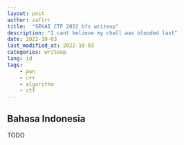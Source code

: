 ```yaml
---
layout: post
author: zafirr
title:  "SEKAI CTF 2022 bfs writeup"
description: "I cant believe my chall was blooded last"
date: 2022-10-03
last_modified_at: 2022-10-03
categories: writeup
lang: id
tags:
    - pwn
    - c++
    - algorithm
    - ctf
---
```


## Bahasa Indonesia
TODO

